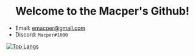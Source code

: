 <h1 align="center">Welcome to the Macper's Github!</h1>

- Email: [emacper@gmail.com](mailto:emacper@gmail.com)
- Discord: `Macper#1000`

[![Top Langs](https://github-readme-stats.vercel.app/api/top-langs/?username=macperf&layout=compact&theme=dark)](https://github.com/macperf)
